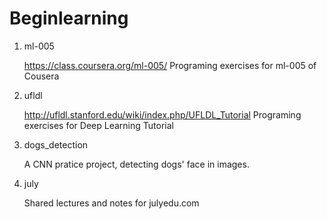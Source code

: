 Beginlearning
===============

1. ml-005

    https://class.coursera.org/ml-005/ 
    Programing exercises for ml-005 of Cousera 

2. ufldl

    http://ufldl.stanford.edu/wiki/index.php/UFLDL_Tutorial
    Programing exercises for Deep Learning Tutorial

3. dogs_detection

    A CNN pratice project, detecting dogs' face in images.

4.  july

    Shared lectures and notes for julyedu.com

